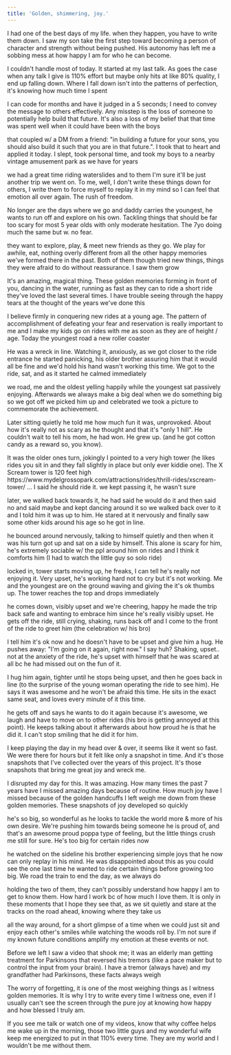 ```yaml
---
title: 'Golden, shimmering, joy.'
---
```


<p>I had one of the best days of my life. when they happen, you have to write them down. I saw my son take the first step toward becoming a person of character and strength without being pushed. His autonomy has left me a sobbing mess at how happy I am for who he can become.</p>
<p>I couldn't handle most of today. It started at my last talk. As goes the case when any talk I give is 110% effort but maybe only hits at like 80% quality, I end up falling down. Where I fall down isn't into the patterns of perfection, it's knowing how much time I spent</p>
<p>I can code for months and have it judged in a 5 seconds; I need to convey the message to others effectively. Any misstep is the loss of someone to potentially help build that future. It's also a loss of my belief that that time was spent well when it could have been with the boys</p>
<p>that coupled w/ a DM from a friend: "in building a future for your sons, you should also build it such that you are in that future.". I took that to heart and applied it today. I slept, took personal time, and took my boys to a nearby vintage amusement park as we have for years</p>
<p>we had a great time riding waterslides and to them I'm sure it'll be just another trip we went on. To me, well, I don't write these things down for others, I write them to force myself to replay it in my mind so I can feel that emotion all over again. The rush of freedom.</p>
<p>No longer are the days where we go and daddy carries the youngest, he wants to run off and explore on his own. Tackling things that should be far too scary for most 5 year olds with only moderate hesitation. The 7yo doing much the same but w. no fear.</p>
<p>they want to explore, play, & meet new friends as they go. We play for awhile, eat, nothing overly different from all the other happy memories we've formed there in the past. Both of them though tried new things, things they were afraid to do without reassurance. I saw them grow</p>
<p>It's an amazing, magical thing. These golden memories forming in front of you, dancing in the water, running as fast as they can to ride a short ride they've loved the last several times. I have trouble seeing through the happy tears at the thought of the years we've done this</p>
<p>I believe firmly in conquering new rides at a young age. The pattern of accomplishment of defeating your fear and reservation is really important to me and I make my kids go on rides with me as soon as they are of height / age. Today the youngest road a new roller coaster</p>
<p>He was a wreck in line. Watching it, anxiously, as we got closer to the ride entrance he started panicking, his older brother assuring him that it would all be fine and we'd hold his hand wasn't working this time. We got to the ride, sat, and as it started he calmed immediately</p>
<p>we road, me and the oldest yelling happily while the youngest sat passively enjoying. Afterwards we always make a big deal when we do something big so we got off we picked him up and celebrated we took a picture to commemorate the achievement.</p>
<p>Later sitting quietly he told me how much fun it was, unprovoked. About how it's really not as scary as he thought and that it's "only 1 hill". He couldn't wait to tell his mom, he had won. He grew up. (and he got cotton candy as a reward so, you know).</p>
<p>It was the older ones turn, jokingly I pointed to a very high tower (he likes rides you sit in and they fall slightly in place but only ever kiddie one). The X Scream tower is 120 feet high https://www.mydelgrossopark.com/attractions/rides/thrill-rides/xscream-tower/ … I said he should ride it. we kept passing it, he wasn't sure</p>
<p>later, we walked back towards it, he had said he would do it and then said no and said maybe and kept dancing around it so we walked back over to it and I told him it was up to him. He stared at it nervously and finally saw some other kids around his age so he got in line.</p>
<p>he bounced around nervously, talking to himself quietly and then when it was his turn got up and sat on a side by himself. This alone is scary for him, he's extremely sociable w/ the ppl around him on rides and I think it comforts him (I had to watch the little guy so solo ride)</p>
<p>locked in, tower starts moving up, he freaks, I can tell he's really not enjoying it. Very upset, he's working hard not to cry but it's not working. Me and the youngest are on the ground waving and giving the it's ok thumbs up. The tower reaches the top and drops immediately</p>
<p>he comes down, visibly upset and we're cheering, happy he made the trip back safe and wanting to embrace him since he's really visibly upset. He gets off the ride, still crying, shaking, runs back off and I come to the front of the ride to greet him (the celebration w/ his bro)</p>
<p>I tell him it's ok now and he doesn't have to be upset and give him a hug. He pushes away: "I'm going on it again, right now." I say huh? Shaking, upset.. not at the anxiety of the ride, he's upset with himself that he was scared at all bc he had missed out on the fun of it.</p>
<p>I hug him again, tighter until he stops being upset, and then he goes back in line (to the surprise of the young woman operating the ride to see him). He says it was awesome and he won't be afraid this time. He sits in the exact same seat, and loves every minute of it this time.</p>
<p>he gets off and says he wants to do it again because it's awesome, we laugh and have to move on to other rides (his bro is getting annoyed at this point). He keeps talking about it afterwards about how proud he is that he did it. I can't stop smiling that he did it for him.</p>
<p>I keep playing the day in my head over & over, it seems like it went so fast. We were there for hours but it felt like only a snapshot in time. And it's those snapshots that I've collected over the years of this project. It's those snapshots that bring me great joy and wreck me.</p>
<p>I disrupted my day for this. It was amazing. How many times the past 7 years have I missed amazing days because of routine. How much joy have I missed because of the golden handcuffs I left weigh me down from these golden memories. These snapshots of joy developed so quickly</p>
<p>he's so big, so wonderful as he looks to tackle the world more & more of his own desire. We're pushing him towards being someone he is proud of, and that's an awesome proud poppa type of feeling, but the little things crush me still for sure. He's too big for certain rides now</p>
<p>he watched on the sideline his brother experiencing simple joys that he now can only replay in his mind. He was disappointed about this as you could see the one last time he wanted to ride certain things before growing too big. We road the train to end the day, as we always do</p>
<p>holding the two of them, they can't possibly understand how happy I am to get to know them. How hard I work bc of how much I love them. It is only in these moments that I hope they see that, as we sit quietly and stare at the tracks on the road ahead, knowing where they take us</p>
<p>all the way around, for a short glimpse of a time when we could just sit and enjoy each other's smiles while watching the woods roll by. I'm not sure if my known future conditions amplify my emotion at these events or not.</p>
<p>Before we left I saw a video that shook me; it was an elderly man getting treatment for Parkinsons that reversed his tremors (like a pace maker but to control the input from your brain). I have a tremor (always have) and my grandfather had Parkinsons, these facts always weigh</p>
<p>The worry of forgetting, it is one of the most weighing things as I witness golden memories. It is why I try to write every time I witness one, even if I usually can't see the screen through the pure joy at knowing how happy and how blessed I truly am.</p>
<p>If you see me talk or watch one of my videos, know that why coffee helps me wake up in the morning, those two little guys and my wonderful wife keep me energized to put in that 110% every time. They are my world and I wouldn't be me without them.</p>
